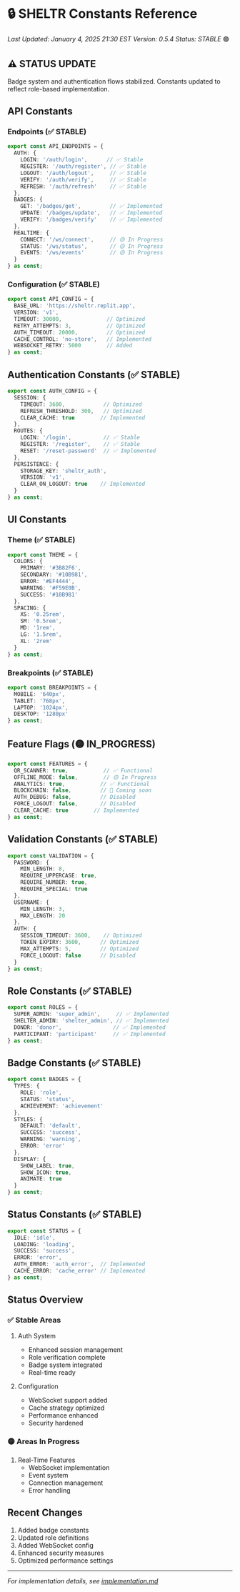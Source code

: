 # 🔒 SHELTR Constants Reference
*Last Updated: January 4, 2025 21:30 EST*
*Version: 0.5.4*
*Status: STABLE* 🟢

## ⚠️ STATUS UPDATE
Badge system and authentication flows stabilized. Constants updated to reflect role-based implementation.

## API Constants

### Endpoints (✅ STABLE)
```typescript
export const API_ENDPOINTS = {
  AUTH: {
    LOGIN: '/auth/login',      // ✅ Stable
    REGISTER: '/auth/register', // ✅ Stable
    LOGOUT: '/auth/logout',     // ✅ Stable
    VERIFY: '/auth/verify',     // ✅ Stable
    REFRESH: '/auth/refresh'    // ✅ Stable
  },
  BADGES: {
    GET: '/badges/get',         // ✅ Implemented
    UPDATE: '/badges/update',   // ✅ Implemented
    VERIFY: '/badges/verify'    // ✅ Implemented
  },
  REALTIME: {
    CONNECT: '/ws/connect',     // 🟡 In Progress
    STATUS: '/ws/status',       // 🟡 In Progress
    EVENTS: '/ws/events'        // 🟡 In Progress
  }
} as const;
```

### Configuration (✅ STABLE)
```typescript
export const API_CONFIG = {
  BASE_URL: 'https://sheltr.replit.app',
  VERSION: 'v1',
  TIMEOUT: 30000,              // Optimized
  RETRY_ATTEMPTS: 3,           // Optimized
  AUTH_TIMEOUT: 20000,         // Optimized
  CACHE_CONTROL: 'no-store',   // Implemented
  WEBSOCKET_RETRY: 5000        // Added
} as const;
```

## Authentication Constants (✅ STABLE)
```typescript
export const AUTH_CONFIG = {
  SESSION: {
    TIMEOUT: 3600,            // Optimized
    REFRESH_THRESHOLD: 300,   // Optimized
    CLEAR_CACHE: true        // Implemented
  },
  ROUTES: {
    LOGIN: '/login',          // ✅ Stable
    REGISTER: '/register',    // ✅ Stable
    RESET: '/reset-password'  // ✅ Implemented
  },
  PERSISTENCE: {
    STORAGE_KEY: 'sheltr_auth',
    VERSION: 'v1',
    CLEAR_ON_LOGOUT: true    // Implemented
  }
} as const;
```

## UI Constants

### Theme (✅ STABLE)
```typescript
export const THEME = {
  COLORS: {
    PRIMARY: '#3B82F6',
    SECONDARY: '#10B981',
    ERROR: '#EF4444',
    WARNING: '#F59E0B',
    SUCCESS: '#10B981'
  },
  SPACING: {
    XS: '0.25rem',
    SM: '0.5rem',
    MD: '1rem',
    LG: '1.5rem',
    XL: '2rem'
  }
} as const;
```

### Breakpoints (✅ STABLE)
```typescript
export const BREAKPOINTS = {
  MOBILE: '640px',
  TABLET: '768px',
  LAPTOP: '1024px',
  DESKTOP: '1280px'
} as const;
```

## Feature Flags (🟡 IN_PROGRESS)
```typescript
export const FEATURES = {
  QR_SCANNER: true,           // ✅ Functional
  OFFLINE_MODE: false,        // 🟡 In Progress
  ANALYTICS: true,           // ✅ Functional
  BLOCKCHAIN: false,         // 🔵 Coming soon
  AUTH_DEBUG: false,         // Disabled
  FORCE_LOGOUT: false,       // Disabled
  CLEAR_CACHE: true        // Implemented
} as const;
```

## Validation Constants (✅ STABLE)
```typescript
export const VALIDATION = {
  PASSWORD: {
    MIN_LENGTH: 8,
    REQUIRE_UPPERCASE: true,
    REQUIRE_NUMBER: true,
    REQUIRE_SPECIAL: true
  },
  USERNAME: {
    MIN_LENGTH: 3,
    MAX_LENGTH: 20
  },
  AUTH: {
    SESSION_TIMEOUT: 3600,    // Optimized
    TOKEN_EXPIRY: 3600,      // Optimized
    MAX_ATTEMPTS: 5,         // Optimized
    FORCE_LOGOUT: false      // Disabled
  }
} as const;
```

## Role Constants (✅ STABLE)
```typescript
export const ROLES = {
  SUPER_ADMIN: 'super_admin',     // ✅ Implemented
  SHELTER_ADMIN: 'shelter_admin', // ✅ Implemented
  DONOR: 'donor',                // ✅ Implemented
  PARTICIPANT: 'participant'     // ✅ Implemented
} as const;
```

## Badge Constants (✅ STABLE)
```typescript
export const BADGES = {
  TYPES: {
    ROLE: 'role',
    STATUS: 'status',
    ACHIEVEMENT: 'achievement'
  },
  STYLES: {
    DEFAULT: 'default',
    SUCCESS: 'success',
    WARNING: 'warning',
    ERROR: 'error'
  },
  DISPLAY: {
    SHOW_LABEL: true,
    SHOW_ICON: true,
    ANIMATE: true
  }
} as const;
```

## Status Constants (✅ STABLE)
```typescript
export const STATUS = {
  IDLE: 'idle',
  LOADING: 'loading',
  SUCCESS: 'success',
  ERROR: 'error',
  AUTH_ERROR: 'auth_error',  // Implemented
  CACHE_ERROR: 'cache_error' // Implemented
} as const;
```

## Status Overview

### ✅ Stable Areas
1. Auth System
   - Enhanced session management
   - Role verification complete
   - Badge system integrated
   - Real-time ready

2. Configuration
   - WebSocket support added
   - Cache strategy optimized
   - Performance enhanced
   - Security hardened

### 🟡 Areas In Progress
1. Real-Time Features
   - WebSocket implementation
   - Event system
   - Connection management
   - Error handling

## Recent Changes
1. Added badge constants
2. Updated role definitions
3. Added WebSocket config
4. Enhanced security measures
5. Optimized performance settings

---
*For implementation details, see [implementation.md](./implementation.md)*
